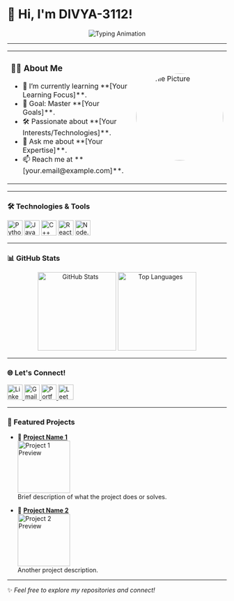 # 👋 Hi, I'm DIVYA-3112!  

<p align="center">
  <img src="https://readme-typing-svg.herokuapp.com?font=Fira+Code&size=30&pause=1000&color=3F88C5&width=435&lines=Welcome+to+my+GitHub+Profile!;I'm+a+passionate+developer.;Coding+is+fun!+%F0%9F%92%BB" alt="Typing Animation"/>
</p>

---

<div align="center">
  <table>
    <tr>
      <td>
        <h3>👩‍💻 About Me</h3>
        <ul>
          <li>🌱 I’m currently learning **[Your Learning Focus]**.</li>
          <li>🎯 Goal: Master **[Your Goals]**.</li>
          <li>🛠 Passionate about **[Your Interests/Technologies]**.</li>
          <li>💬 Ask me about **[Your Expertise]**.</li>
          <li>📫 Reach me at **[your.email@example.com]**.</li>
        </ul>
      </td>
      <td>
        <img src="https://avatars.githubusercontent.com/u/123456789?s=400&v=4" alt="Profile Picture" height="200" style="border-radius: 50%;"/>
      </td>
    </tr>
  </table>
</div>

---

### 🛠️ Technologies & Tools
<p>
  <img src="https://img.shields.io/badge/-Python-3776AB?logo=python&logoColor=white&style=for-the-badge" alt="Python" height="35"/>
  <img src="https://img.shields.io/badge/-JavaScript-F7DF1E?logo=javascript&logoColor=black&style=for-the-badge" alt="JavaScript" height="35"/>
  <img src="https://img.shields.io/badge/-C++-00599C?logo=cplusplus&logoColor=white&style=for-the-badge" alt="C++" height="35"/>
  <img src="https://img.shields.io/badge/-React-61DAFB?logo=react&logoColor=black&style=for-the-badge" alt="React" height="35"/>
  <img src="https://img.shields.io/badge/-Node.js-339933?logo=nodedotjs&logoColor=white&style=for-the-badge" alt="Node.js" height="35"/>
</p>

---

### 📊 GitHub Stats  
<div align="center">
  <img height="180em" src="https://github-readme-stats.vercel.app/api?username=DIVYA-3112&show_icons=true&hide=issues&count_private=true&title_color=3F88C5&icon_color=79D1C8&text_color=718096&bg_color=ffffff" alt="GitHub Stats"/>
  <img height="180em" src="https://github-readme-stats.vercel.app/api/top-langs/?username=DIVYA-3112&layout=compact&title_color=3F88C5&text_color=718096&bg_color=ffffff" alt="Top Languages"/>
</div>

---

### 🌐 Let's Connect!
<p>
  <a href="https://www.linkedin.com/in/your-profile" target="_blank">
    <img src="https://img.shields.io/badge/-LinkedIn-0A66C2?logo=linkedin&logoColor=white&style=for-the-badge" alt="LinkedIn" height="35"/>
  </a>
  <a href="mailto:your.email@example.com">
    <img src="https://img.shields.io/badge/-Gmail-EA4335?logo=gmail&logoColor=white&style=for-the-badge" alt="Gmail" height="35"/>
  </a>
  <a href="https://yourportfolio.com" target="_blank">
    <img src="https://img.shields.io/badge/-Portfolio-000000?logo=github&logoColor=white&style=for-the-badge" alt="Portfolio" height="35"/>
  </a>
  <a href="https://leetcode.com/DIVYA-3112" target="_blank">
    <img src="https://img.shields.io/badge/-LeetCode-FFA116?logo=leetcode&logoColor=black&style=for-the-badge" alt="LeetCode" height="35"/>
  </a>
</p>

---

### 🔭 Featured Projects
- 🌟 **[Project Name 1](https://github.com/DIVYA-3112/Project1)**  
  <img src="https://raw.githubusercontent.com/DIVYA-3112/some-repo-name/master/assets/preview.gif" alt="Project 1 Preview" height="120px"/>  
  Brief description of what the project does or solves.
  
- 🌟 **[Project Name 2](https://github.com/DIVYA-3112/Project2)**  
  <img src="https://raw.githubusercontent.com/DIVYA-3112/some-repo-name/master/assets/preview2.gif" alt="Project 2 Preview" height="120px"/>  
  Another project description.

---

✨ *Feel free to explore my repositories and connect!*

